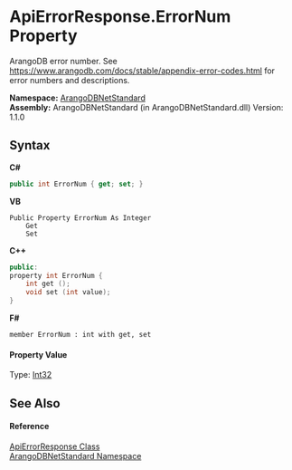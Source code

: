 # ApiErrorResponse.ErrorNum Property 
 

ArangoDB error number. See https://www.arangodb.com/docs/stable/appendix-error-codes.html for error numbers and descriptions.

**Namespace:**&nbsp;<a href="069489ce-b545-4054-943a-23b806da64e9">ArangoDBNetStandard</a><br />**Assembly:**&nbsp;ArangoDBNetStandard (in ArangoDBNetStandard.dll) Version: 1.1.0

## Syntax

**C#**<br />
``` C#
public int ErrorNum { get; set; }
```

**VB**<br />
``` VB
Public Property ErrorNum As Integer
	Get
	Set
```

**C++**<br />
``` C++
public:
property int ErrorNum {
	int get ();
	void set (int value);
}
```

**F#**<br />
``` F#
member ErrorNum : int with get, set

```


#### Property Value
Type: <a href="https://docs.microsoft.com/dotnet/api/system.int32" target="_blank" rel="noopener noreferrer">Int32</a>

## See Also


#### Reference
<a href="432300f1-b36c-fac7-6890-fd8ea055be66">ApiErrorResponse Class</a><br /><a href="069489ce-b545-4054-943a-23b806da64e9">ArangoDBNetStandard Namespace</a><br />